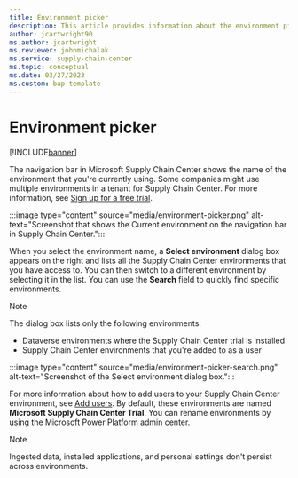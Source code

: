 ```yaml
---
title: Environment picker
description: This article provides information about the environment picker, which lets you switch between environments in Microsoft Supply Chain Center.
author: jcartwright90
ms.author: jcartwright
ms.reviewer: johnmichalak
ms.service: supply-chain-center
ms.topic: conceptual
ms.date: 03/27/2023
ms.custom: bap-template
---
```


# Environment picker

[!INCLUDE[banner](../includes/banner.md)]

The navigation bar in Microsoft Supply Chain Center shows the name of the environment that you're currently using. Some companies might use multiple environments in a tenant for Supply Chain Center. For more information, see [Sign up for a free trial](../get-started/free-trial.md).

:::image type="content" source="media/environment-picker.png" alt-text="Screenshot that shows the Current environment on the navigation bar in Supply Chain Center.":::

When you select the environment name, a **Select environment** dialog box appears on the right and lists all the Supply Chain Center environments that you have access to. You can then switch to a different environment by selecting it in the list. You can use the **Search** field to quickly find specific environments.

> [!NOTE]
> The dialog box lists only the following environments:
>
> - Dataverse environments where the Supply Chain Center trial is installed
> - Supply Chain Center environments that you're added to as a user

:::image type="content" source="media/environment-picker-search.png" alt-text="Screenshot of the Select environment dialog box.":::

For more information about how to add users to your Supply Chain Center environment, see [Add users](add-users.md). By default, these environments are named **Microsoft Supply Chain Center Trial**. You can rename environments by using the Microsoft Power Platform admin center.

> [!NOTE]
> Ingested data, installed applications, and personal settings don't persist across environments.
